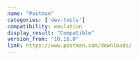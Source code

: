 ```yaml
---
name: "Postman"
categories: ['dev-tools']
compatibility: emulation
display_result: "Compatible"
version_from: "10.16.0"
link: https://www.postman.com/downloads/
---
```


